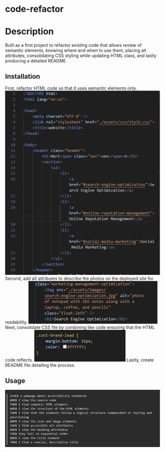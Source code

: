 # code-refactor

# Description

Built as a first project to refactor existing code that allows review of semantic elements, knowing where and when to use them, placing alt attributes, consolidating CSS styling while updating HTML class, and lastly producing a detailed README.

## Installation

 First, refactor HTML code so that it uses semantic elements only.![alt text](<Screenshot 2024-03-04 234740.png>) 
 Second, add alt attributes to describe the photos on the deployed site for readability.
 ![alt text](<Screenshot 2024-03-04 234903.png>)
 Next, consolidate CSS file by combining like code ensuring that the HTML code reflects. 
 ![alt text](<Screenshot 2024-03-04 235025.png>)
 Lastly, create README file detailing the process. 


## Usage
![alt text](<Screenshot 2024-03-04 230236.png>)

